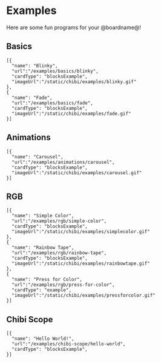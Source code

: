 # Examples

Here are some fun programs for your @boardname@!

## Basics

```codecard
[{
  "name": "Blinky",
  "url":"/examples/basics/blinky",
  "cardType": "blocksExample",
  "imageUrl":"/static/chibi/examples/blinky.gif"
},
{
  "name": "Fade",
  "url":"/examples/basics/fade",
  "cardType": "blocksExample",
  "imageUrl":"/static/chibi/examples/fade.gif"
}]
```

## Animations

```codecard
[{
  "name": "Carousel",
  "url":"/examples/animations/carousel",
  "cardType": "blocksExample",
  "imageUrl":"/static/chibi/examples/carousel.gif"
}]
```

## RGB

```codecard
[{
  "name": "Simple Color",
  "url":"/examples/rgb/simple-color",
  "cardType": "blocksExample",
  "imageUrl":"/static/chibi/examples/simplecolor.gif"
},
{
  "name": "Rainbow Tape",
  "url":"/examples/rgb/rainbow-tape",
  "cardType": "blocksExample",
  "imageUrl":"/static/chibi/examples/rainbowtape.gif"
},
{
  "name": "Press for Color",
  "url":"/examples/rgb/press-for-color",
  "cardType": "example",
  "imageUrl":"/static/chibi/examples/pressforcolor.gif"
}]
```

## Chibi Scope 

```codecard 
[{
  "name": "Hello World!", 
  "url":"/examples/chibi-scope/hello-world", 
  "cardType": "blocksExample",
}]
```